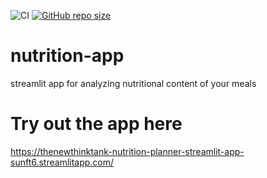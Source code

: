 ![CI](https://github.com/TheNewThinkTank/nutrition-planner/actions/workflows/wf.yml/badge.svg)
[![GitHub repo size](https://img.shields.io/github/repo-size/TheNewThinkTank/nutrition-planner?style=flat&logo=github&logoColor=whitesmoke&label=Repo%20Size)](https://github.com/TheNewThinkTank/nutrition-planner/archive/refs/heads/main.zip)
# nutrition-app

streamlit app for analyzing nutritional content of your meals

# Try out the app here

https://thenewthinktank-nutrition-planner-streamlit-app-sunft6.streamlitapp.com/

